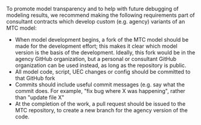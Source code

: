 To promote model transparency and to help with future debugging of modeling results, we recommend making the following requirements part of consultant contracts which develop custom (e.g. agency) variants of an MTC model:
* When model development begins, a fork of the MTC model should be made for the development effort; this makes it clear which model version is the basis of the development.  Ideally, this fork would be in the agency GitHub organization, but a personal or consultant GitHub organization can be used instead, as long as the repository is public.
* All model code, script, UEC changes or config should be committed to that GitHub fork
* Commits should include useful commit messages (e.g. say what the commit does. For example, "fix bug where X was happening", rather than "update file X"
* At the completion of the work, a pull request should be issued to the MTC repository, to create a new branch for the agency version of the code.
 